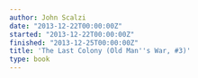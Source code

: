 ```yaml
---
author: John Scalzi
date: "2013-12-22T00:00:00Z"
started: "2013-12-22T00:00:00Z"
finished: "2013-12-25T00:00:00Z"
title: 'The Last Colony (Old Man''s War, #3)'
type: book
---
```

